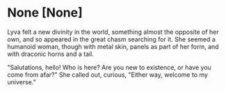 # None [None]
Lyva felt a new divinity in the world, something almost the opposite of her own, and so appeared in the great chasm searching for it. She seemed a humanoid woman, though with metal skin, panels as part of her form, and with draconic horns and a tail.    

"Salutations, hello! Who is here? Are you new to existence, or have you come from afar?" She called out, curious, "Either way, welcome to my universe."
